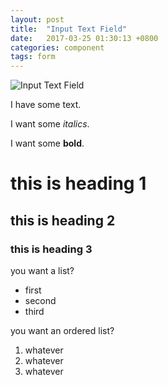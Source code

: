 ```yaml
---
layout: post
title:  "Input Text Field"
date:   2017-03-25 01:30:13 +0800
categories: component
tags: form
---
```

<!-- cara panggil image -->
![Input Text Field]({{site.baseurl}}/assets/res/zahir.svg)

I have some text.

I want some _italics_.

I want some **bold**.

# this is heading 1

## this is heading 2

### this is heading 3

you want a list?
* first
* second
* third

you want an ordered list?
1. whatever
1. whatever
1. whatever